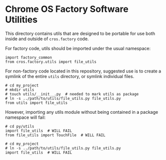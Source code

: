 Chrome OS Factory Software Utilities
====================================
This directory contains utils that are designed to be portable for
use both inside and outside of `cros.factory` code.

For factory code, utils should be imported under the usual
namespace:

    import factory_common
    from cros.factory.utils import file_utils

For non-factory code located in this repository, suggested use is
to create a symlink of the entire `utils` directory, or symlink
individual files.

    # cd my_project
    # mkdir utils
    # touch utils/__init__.py  # needed to mark utils as package
    # ln -s ../path/to/utils/file_utils.py file_utils.py
    from utils import file_utils

However, importing any utils module without being contained in a
package namespace will fail:

    # cd py/utils
    import file_utils  # WILL FAIL
    from file_utils import TouchFile  # WILL FAIL

    # cd my_project
    # ln -s ../path/to/utils/file_utils.py file_utils.py
    import file_utils  # WILL FAIL
